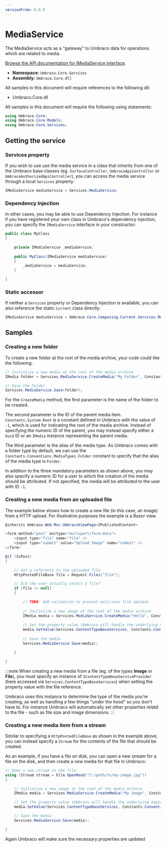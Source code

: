 ```yaml
---
versionFrom: 8.0.0
---
```


# MediaService

The MediaService acts as a "gateway" to Umbraco data for operations which are related to media.

[Browse the API documentation for IMediaService interface](https://our.umbraco.com/apidocs/v8/csharp/api/Umbraco.Core.Services.IMediaService.html).

 * **Namespace:** `Umbraco.Core.Services` 
 * **Assembly:** `Umbraco.Core.dll`

 All samples in this document will require references to the following dll:

* Umbraco.Core.dll

All samples in this document will require the following using statements:

```csharp
using Umbraco.Core;
using Umbraco.Core.Models;
using Umbraco.Core.Services;
```

## Getting the service

### Services property

If you wish to use use the media service in a class that inherits from one of the Umbraco base classes (eg. `SurfaceController`, `UmbracoApiController` or `UmbracoAuthorizedApiController`), you can access the media service through a local `Services` property:

```csharp
IMediaService mediaService = Services.MediaService;
```

### Dependency Injection

In other cases, you may be able to use Dependency Injection. For instance if you have registered your own class in Umbraco's dependency injection, you can specify the `IMediaService` interface in your constructor:

```csharp
public class MyClass
{

    private IMediaService _mediaService;
    
    public MyClass(IMediaService mediaService)
    {
        _mediaService = mediaService;
    }

}
```

### Static accessor

If neither a `Services` property or Dependency Injection is available, you can also reference the static `Current` class directly:

```csharp
IMediaService mediaService = Umbraco.Core.Composing.Current.Services.MediaService;
```

## Samples

### Creating a new folder

To create a new folder at the root of the media archive, your code could like the following:

```csharp
// Initialize a new media at the root of the media archive
IMedia folder = Services.MediaService.CreateMedia("My Folder", Constants.System.Root, Constants.Conventions.MediaTypes.Image);

// Save the folder
Services.MediaService.Save(folder);
```

For the `CreateMedia` method, the first parameter is the name of the folder to be created.

The second parameter is the ID of the parent media item. `Constants.System.Root` is a constant defined in Umbraco with the value of `-1`, which is used for indicating the root of the media archive. Instead of specifying the numeric ID of the parent, you may instead specify either a `Guid` ID or an `IMedia` instance representing the parent media.

The third parameter is the alias of the media type. As Umbraco comes with a folder type by default, we can use the `Constants.Conventions.MediaTypes.Folder` constant to specify that the alias of the media type is `Folder`.

In addition to the three mandatory parameters as shown above, you may also specify a numeric ID for a user to which the creation of the media should be attributed. If not specified, the media will be attributed to the user with ID `-1`.


### Creating a new media from an uploaded file

The example below shows how to create a new file (in this case, an image) from a HTTP upload. For illustrative purposes the example is a Razor view.



```csharp
@inherits Umbraco.Web.Mvc.UmbracoViewPage<IPublishedContent>

<form method="post" enctype="multipart/form-data">
    <input type="file" name="file" />
    <input type="submit" value="Upload Image" name="submit" />
</form>

@if (IsPost)
{

    // Get a reference to the uploaded file
    HttpPostedFileBase file = Request.Files["file"];

    // Did the user actually select a file?
    if (file != null)
    {

        // TODO: Add validation to prevent malicious file uploads
        
        // Initialize a new image at the root of the media archive
        IMedia media = Services.MediaService.CreateMedia("Hello", Constants.System.Root, Constants.Conventions.MediaTypes.Image);
        
        // Set the property value (Umbraco will handle the underlying magic)
        media.SetValue(Services.ContentTypeBaseServices, Constants.Conventions.Media.File, "hello.jpg", file);
        
        // Save the media
        Services.MediaService.Save(media);

    }

}
```

:::note
When creating a new media from a file (eg. of the types **Image** or **File**), you must specify an instance of `IContentTypeBaseServiceProvider` (here accessed via `Services.ContentTypeBaseServices`) when setting the property value with the file reference.

Umbraco uses this instance to determine the type of the media you're creating, as well as handling a few things "under the hood" so you don't have to. For instance Umbraco will automatically set other properties relatd to the file - such as file size and image dimensions.
:::


### Creating a new media item from a stream

Similar to specifying a `HttpPostedFileBase` as shown in the example above, you can instead specify a `Stream` for the contents of the file that should be created.

As an example, if you have a file on disk, you can open a new stream for a file on the disk, and then create a new media for that file in Umbraco:

```csharp
// Open a new stream to the file
using (Stream stream = File.OpenRead("C:/path/to/my-image.jpg"))
{

    // Initialize a new image at the root of the media archive
    IMedia media = Services.MediaService.CreateMedia("My image", Constants.System.Root, Constants.Conventions.MediaTypes.Image);

    // Set the property value (Umbraco will handle the underlying magic)
    media.SetValue(Services.ContentTypeBaseServices, Constants.Conventions.Media.File, "my-image.jpg", stream);

    // Save the media
    Services.MediaService.Save(media);

}
```

Again Umbraco will make sure the necessary properties are updated
